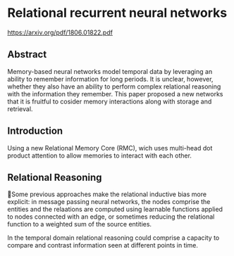 # Relational recurrent neural networks 
https://arxiv.org/pdf/1806.01822.pdf

## Abstract

Memory-based neural networks model temporal data by leveraging an ability to remember information for long periods. It is unclear, however, whether they also have an ability to perform complex relational reasoning with the information they remember. This paper proposed a new networks that it is fruitful to cosider memory interactions along with storage and retrieval.

## Introduction

Using a new Relational Memory Core (RMC), wich uses multi-head dot product attention to allow memories to interact with each other.

## Relational Reasoning
Some previous approaches make the relational inductive bias more explicit: in message passing neural networks, the nodes comprise the entities and the relaations are computed using learnable functions applied to nodes connected with an edge, or sometimes reducing the relational function to a weighted sum of the source entities.

In the temporal domain relational reasoning could comprise a capacity to compare and contrast information seen at different points in time.